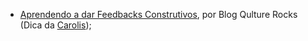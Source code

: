 - [Aprendendo a dar Feedbacks Construtivos](https://qulture.rocks/blog/aprendendo-a-dar-feedbacks/), por Blog Qulture Rocks (Dica da [Carolis](https://twitter.com/caroliscaroles));